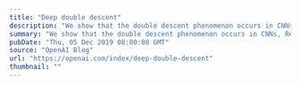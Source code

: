 ```yaml
---
title: "Deep double descent"
description: "We show that the double descent phenomenon occurs in CNNs, ResNets, and transformers: performance first improves, then gets worse, and then improves again with increasing model size, data size, or training time. This effect is often avoided through careful regularization. While this behavior appears to be fairly universal, we don’t yet fully understand why it happens, and view further study of this phenomenon as an important research direction."
summary: "We show that the double descent phenomenon occurs in CNNs, ResNets, and transformers: performance first improves, then gets worse, and then improves again with increasing model size, data size, or training time. This effect is often avoided through careful regularization. While this behavior appears to be fairly universal, we don’t yet fully understand why it happens, and view further study of this phenomenon as an important research direction."
pubDate: "Thu, 05 Dec 2019 08:00:00 GMT"
source: "OpenAI Blog"
url: "https://openai.com/index/deep-double-descent"
thumbnail: ""
---
```


